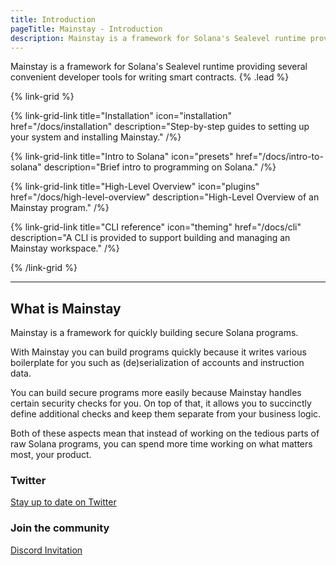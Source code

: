 ```yaml
---
title: Introduction
pageTitle: Mainstay - Introduction
description: Mainstay is a framework for Solana's Sealevel runtime providing several convenient developer tools for writing smart contracts.
---
```


Mainstay is a framework for Solana's Sealevel runtime providing several convenient developer tools for writing smart contracts. {% .lead %}

{% link-grid %}

{% link-grid-link title="Installation" icon="installation" href="/docs/installation" description="Step-by-step guides to setting up your system and installing Mainstay." /%}

{% link-grid-link title="Intro to Solana" icon="presets" href="/docs/intro-to-solana" description="Brief intro to programming on Solana." /%}

{% link-grid-link title="High-Level Overview" icon="plugins" href="/docs/high-level-overview" description="High-Level Overview of an Mainstay program." /%}

{% link-grid-link title="CLI reference" icon="theming" href="/docs/cli" description="A CLI is provided to support building and managing an Mainstay workspace." /%}

{% /link-grid %}

---

## What is Mainstay

Mainstay is a framework for quickly building secure Solana programs.

With Mainstay you can build programs quickly because it writes various boilerplate for you such as (de)serialization of accounts and instruction data.

You can build secure programs more easily because Mainstay handles certain security checks for you. On top of that, it allows you to succinctly define additional checks and keep them separate from your business logic.

Both of these aspects mean that instead of working on the tedious parts of raw Solana programs, you can spend more time working on what matters most, your product.

### Twitter

[Stay up to date on Twitter](https://twitter.com/mainstaylang)

### Join the community

[Discord Invitation](https://discord.gg/NHHGSXAnXk)
